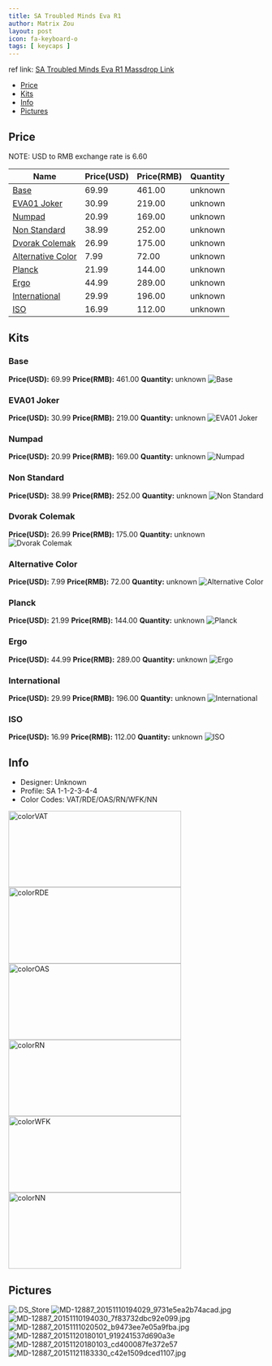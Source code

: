 ```yaml
---
title: SA Troubled Minds Eva R1
author: Matrix Zou
layout: post
icon: fa-keyboard-o
tags: [ keycaps ]
---
```


ref link: [SA Troubled Minds Eva R1 Massdrop Link](https://www.massdrop.com/buy/troubled-minds-sa-keycap-set)

* [Price](#price)
* [Kits](#kits)
* [Info](#info)
* [Pictures](#pictures)

## Price

NOTE: USD to RMB exchange rate is 6.60

| Name          | Price(USD)    | Price(RMB)  | Quantity |
| ------------- | ------------- | ----------- | -------- |
|[Base](#base)|69.99|461.00|unknown|
|[EVA01 Joker](#eva01-joker)|30.99|219.00|unknown|
|[Numpad](#numpad)|20.99|169.00|unknown|
|[Non Standard](#non-standard)|38.99|252.00|unknown|
|[Dvorak Colemak](#dvorak-colemak)|26.99|175.00|unknown|
|[Alternative Color](#alternative-color)|7.99|72.00|unknown|
|[Planck](#planck)|21.99|144.00|unknown|
|[Ergo](#ergo)|44.99|289.00|unknown|
|[International](#international)|29.99|196.00|unknown|
|[ISO](#iso)|16.99|112.00|unknown|

## Kits
### Base
**Price(USD):** 69.99	**Price(RMB):** 461.00	**Quantity:** unknown
<img src="{{ 'assets/images/evar1/kits_pics/base.jpg' | relative_url }}" alt="Base" class="image featured">

### EVA01 Joker
**Price(USD):** 30.99	**Price(RMB):** 219.00	**Quantity:** unknown
<img src="{{ 'assets/images/evar1/kits_pics/eva01joker.jpg' | relative_url }}" alt="EVA01 Joker" class="image featured">

### Numpad
**Price(USD):** 20.99	**Price(RMB):** 169.00	**Quantity:** unknown
<img src="{{ 'assets/images/evar1/kits_pics/numpad.png' | relative_url }}" alt="Numpad" class="image featured">

### Non Standard
**Price(USD):** 38.99	**Price(RMB):** 252.00	**Quantity:** unknown
<img src="{{ 'assets/images/evar1/kits_pics/nonstandard.jpg' | relative_url }}" alt="Non Standard" class="image featured">

### Dvorak Colemak
**Price(USD):** 26.99	**Price(RMB):** 175.00	**Quantity:** unknown
<img src="{{ 'assets/images/evar1/kits_pics/dvorakcolemak.jpg' | relative_url }}" alt="Dvorak Colemak" class="image featured">

### Alternative Color
**Price(USD):** 7.99	**Price(RMB):** 72.00	**Quantity:** unknown
<img src="{{ 'assets/images/evar1/kits_pics/alternativecolor.jpg' | relative_url }}" alt="Alternative Color" class="image featured">

### Planck
**Price(USD):** 21.99	**Price(RMB):** 144.00	**Quantity:** unknown
<img src="{{ 'assets/images/evar1/kits_pics/planck.jpg' | relative_url }}" alt="Planck" class="image featured">

### Ergo
**Price(USD):** 44.99	**Price(RMB):** 289.00	**Quantity:** unknown
<img src="{{ 'assets/images/evar1/kits_pics/ergo.jpg' | relative_url }}" alt="Ergo" class="image featured">

### International
**Price(USD):** 29.99	**Price(RMB):** 196.00	**Quantity:** unknown
<img src="{{ 'assets/images/evar1/kits_pics/international.png' | relative_url }}" alt="International" class="image featured">

### ISO
**Price(USD):** 16.99	**Price(RMB):** 112.00	**Quantity:** unknown
<img src="{{ 'assets/images/evar1/kits_pics/iso.png' | relative_url }}" alt="ISO" class="image featured">

## Info
* Designer: Unknown
* Profile: SA 1-1-2-3-4-4
* Color Codes: VAT/RDE/OAS/RN/WFK/NN  
<img src="{{ 'assets/images/SP_ColorCodes/abs/SP_Abs_ColorCodes_VAT.png' | relative_url }}" alt="colorVAT" height="150" width="340">
<img src="{{ 'assets/images/SP_ColorCodes/abs/SP_Abs_ColorCodes_RDE.png' | relative_url }}" alt="colorRDE" height="150" width="340">
<img src="{{ 'assets/images/SP_ColorCodes/abs/SP_Abs_ColorCodes_OAS.png' | relative_url }}" alt="colorOAS" height="150" width="340">
<img src="{{ 'assets/images/SP_ColorCodes/abs/SP_Abs_ColorCodes_RN.png' | relative_url }}" alt="colorRN" height="150" width="340">
<img src="{{ 'assets/images/SP_ColorCodes/abs/SP_Abs_ColorCodes_WFK.png' | relative_url }}" alt="colorWFK" height="150" width="340">
<img src="{{ 'assets/images/SP_ColorCodes/abs/SP_Abs_ColorCodes_NN.png' | relative_url }}" alt="colorNN" height="150" width="340">

## Pictures
<img src="{{ 'assets/images/evar1/rendering_pics/.DS_Store' | relative_url }}" alt=".DS_Store" class="image featured">
<img src="{{ 'assets/images/evar1/rendering_pics/MD-12887_20151110194029_9731e5ea2b74acad.jpg' | relative_url }}" alt="MD-12887_20151110194029_9731e5ea2b74acad.jpg" class="image featured">
<img src="{{ 'assets/images/evar1/rendering_pics/MD-12887_20151110194030_7f83732dbc92e099.jpg' | relative_url }}" alt="MD-12887_20151110194030_7f83732dbc92e099.jpg" class="image featured">
<img src="{{ 'assets/images/evar1/rendering_pics/MD-12887_20151111020502_b9473ee7e05a9fba.jpg' | relative_url }}" alt="MD-12887_20151111020502_b9473ee7e05a9fba.jpg" class="image featured">
<img src="{{ 'assets/images/evar1/rendering_pics/MD-12887_20151120180101_919241537d690a3e.png' | relative_url }}" alt="MD-12887_20151120180101_919241537d690a3e" class="image featured">
<img src="{{ 'assets/images/evar1/rendering_pics/MD-12887_20151120180103_cd400087fe372e57.png' | relative_url }}" alt="MD-12887_20151120180103_cd400087fe372e57" class="image featured">
<img src="{{ 'assets/images/evar1/rendering_pics/MD-12887_20151121183330_c42e1509dced1107.jpg' | relative_url }}" alt="MD-12887_20151121183330_c42e1509dced1107.jpg" class="image featured">
